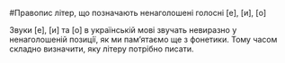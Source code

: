 #Правопис лiтер, що позначають ненаголошенi голоснi [е], [и], [о]

Звуки <span class="p1">[е], [и] та [о]</span> в українськiй мовi звучать невиразно у ненаголошенiй позицiї, як ми пам’ятаємо ще з фонетики. Тому часом складно визначити, яку лiтеру потрiбно писати.